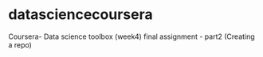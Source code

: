 # datasciencecoursera
Coursera- Data science toolbox (week4) final assignment - part2 (Creating a repo)
